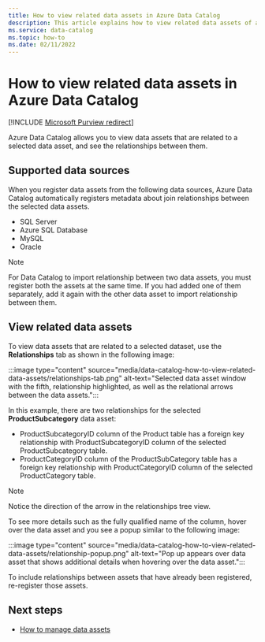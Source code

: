 ```yaml
---
title: How to view related data assets in Azure Data Catalog
description: This article explains how to view related data assets of a selected data asset in Azure Data Catalog.
ms.service: data-catalog
ms.topic: how-to
ms.date: 02/11/2022
---
```

# How to view related data assets in Azure Data Catalog

[!INCLUDE [Microsoft Purview redirect](../../includes/data-catalog-use-purview.md)]

Azure Data Catalog allows you to view data assets that are related to a selected data asset, and see the relationships between them. 

## Supported data sources

When you register data assets from the following data sources, Azure Data Catalog automatically registers metadata about join relationships between the selected data assets. 

- SQL Server
- Azure SQL Database
- MySQL
- Oracle

> [!NOTE]
> For Data Catalog to import relationship between two data assets, you must register both the assets at the same time. If you had added one of them separately, add it again with the other data asset to import relationship between them.

## View related data assets

To view data assets that are related to a selected dataset, use the **Relationships** tab as shown in the following image: 

:::image type="content" source="media/data-catalog-how-to-view-related-data-assets/relationships-tab.png" alt-text="Selected data asset window with the fifth, relationship highlighted, as well as the relational arrows between the data assets.":::

In this example, there are two relationships for the selected **ProductSubcategory** data asset: 

- ProductSubcategoryID column of the Product table has a foreign key relationship with ProductSubcategoryID column of the selected ProductSubcategory table. 
- ProductCategoryID column of the ProductSubCategory table has a foreign key relationship with ProductCategoryID column of the selected ProductCategory table.

> [!NOTE]
> Notice the direction of the arrow in the relationships tree view.  

To see more details such as the fully qualified name of the column, hover over the data asset and you see a popup similar to the following image: 

:::image type="content" source="media/data-catalog-how-to-view-related-data-assets/relationship-popup.png" alt-text="Pop up appears over data asset that shows additional details when hovering over the data asset.":::

To include relationships between assets that have already been registered, re-register those assets.

## Next steps

- [How to manage data assets](data-catalog-how-to-manage.md)
